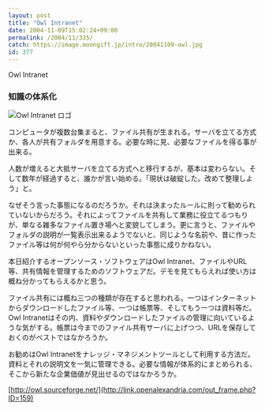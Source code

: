 ```yaml
---
layout: post
title: "Owl Intranet"
date: 2004-11-09T15:02:24+09:00
permalink: /2004/11/335/
catch: https://image.moongift.jp/intro/20041109-owl.jpg
id: 377
---
```

Owl Intranet  
<!--more-->

### 知識の体系化
  

![Owl Intranet ロゴ](https://image.moongift.jp/intro/20041109-owl.jpg "Owl Intranet ロゴ")

  

コンピュータが複数台集まると、ファイル共有が生まれる。サーバを立てる方式か、各人が共有フォルダを用意する。必要な時に見、必要なファイルを得る事が出来る。

  

人数が増えると大抵サーバを立てる方式へと移行するが、基本は変わらない。そして数年が経過すると、誰かが言い始める。「現状は破綻した。改めて整理しよう」と。

  

なぜそう言った事態になるのだろうか。それは決まったルールに則って勧められていないからだろう。それによってファイルを共有して業務に役立てるつもりが、単なる雑多なファイル置き場へと変貌してしまう。更に言うと、ファイルやフォルダの説明が一覧表示出来るようでないと、同じような名前や、昔に作ったファイル等は何が何やら分からないといった事態に成りかねない。

  

本日紹介するオープンソース・ソフトウェアはOwl Intranet、ファイルやURL等、共有情報を管理するためのソフトウェアだ。デモを見てもらえれば使い方は概ね分かってもらえるかと思う。

  

ファイル共有には概ね三つの種類が存在すると思われる。一つはインターネットからダウンロードしたファイル等、一つは帳票等、そしてもう一つは資料等だ。Owl Intranetはその内、資料やダウンロードしたファイルの管理に向いているような気がする。帳票は今までのファイル共有サーバに上げつつ、URLを保存しておくのがベストではなかろうか。

  

お勧めはOwl Intranetをナレッジ・マネジメントツールとして利用する方法だ。資料とそれの説明文を一気に管理できる。必要な情報が体系的にまとめられる、そこから新たな企業価値が見出せるのではなかろうか。

  

[http://owl.sourceforge.net/](http://link.openalexandria.com/out_frame.php?ID=159)

